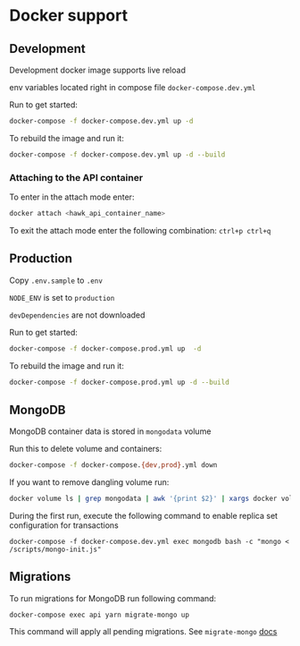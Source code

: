# Docker support

## Development

Development docker image supports live reload

env variables located right in compose file `docker-compose.dev.yml`

Run to get started:

```bash
docker-compose -f docker-compose.dev.yml up -d
```

To rebuild the image and run it:

```bash
docker-compose -f docker-compose.dev.yml up -d --build
```

### Attaching to the API container

To enter in the attach mode enter:
```bash
docker attach <hawk_api_container_name>
```

To exit the attach mode enter the following combination: `ctrl+p ctrl+q`

## Production

Copy `.env.sample` to `.env`

`NODE_ENV` is set to `production`

`devDependencies` are not downloaded

Run to get started:

```bash
docker-compose -f docker-compose.prod.yml up  -d
```

To rebuild the image and run it:

```bash
docker-compose -f docker-compose.prod.yml up -d --build
```

## MongoDB

MongoDB container data is stored in `mongodata` volume

Run this to delete volume and containers:

```bash
docker-compose -f docker-compose.{dev,prod}.yml down
```

If you want to remove dangling volume run:

```bash
docker volume ls | grep mongodata | awk '{print $2}' | xargs docker volume rm
```

During the first run, execute the following command to enable replica set configuration for transactions
```
docker-compose -f docker-compose.dev.yml exec mongodb bash -c "mongo < /scripts/mongo-init.js"
```

## Migrations

To run migrations for MongoDB run following command:
```shell
docker-compose exec api yarn migrate-mongo up
```

This command will apply all pending migrations. See `migrate-mongo` [docs](https://www.npmjs.com/package/migrate-mongo#migrate-up)

